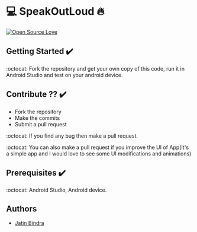 # 💻 SpeakOutLoud :fire:

[![Open Source Love](https://badges.frapsoft.com/os/v2/open-source.svg?v=102)](https://github.com/jb1998)  &nbsp;&nbsp;



## Getting Started :heavy_check_mark:
:octocat: Fork the repository and get your own copy of this code, run it in Android Studio and test on your android device.

## Contribute ?? :heavy_check_mark:
* Fork the repository
* Make the commits
* Submit a pull request

:octocat: If you find any bug then make a pull request.

:octocat: You can also make a pull request if you improve the UI of App(It's a simple app and I would love to see some UI modifications and animations)

## Prerequisites :heavy_check_mark:
:octocat: Android Studio, Android device.

## Authors

 -  [Jatin Bindra](https://www.linkedin.com/in/jb1998/)
 
